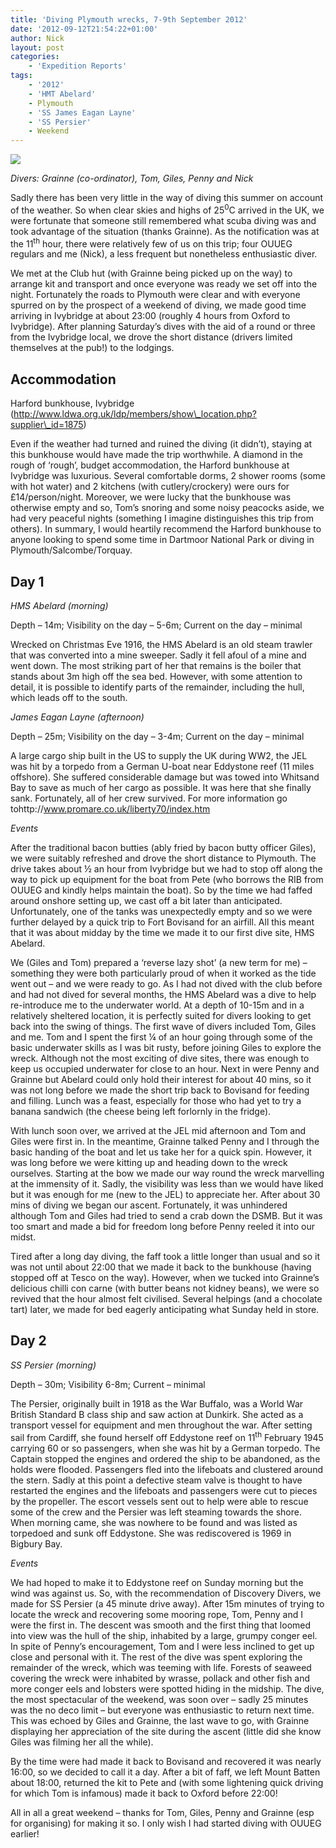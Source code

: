 ```yaml
---
title: 'Diving Plymouth wrecks, 7-9th September 2012'
date: '2012-09-12T21:54:22+01:00'
author: Nick
layout: post
categories:
    - 'Expedition Reports'
tags:
    - '2012'
    - 'HMT Abelard'
    - Plymouth
    - 'SS James Eagan Layne'
    - 'SS Persier'
    - Weekend
---
```


![](http://ouueg.com/wp-content/uploads/2012/09/Wreck_Diver_1.jpg)

*Divers: Grainne (co-ordinator), Tom, Giles, Penny and Nick*

Sadly there has been very little in the way of diving this summer on account of the weather. So when clear skies and highs of 25<sup>0</sup>C arrived in the UK, we were fortunate that someone still remembered what scuba diving was and took advantage of the situation (thanks Grainne). As the notification was at the 11<sup>th</sup> hour, there were relatively few of us on this trip; four OUUEG regulars and me (Nick), a less frequent but nonetheless enthusiastic diver.

We met at the Club hut (with Grainne being picked up on the way) to arrange kit and transport and once everyone was ready we set off into the night. Fortunately the roads to Plymouth were clear and with everyone spurred on by the prospect of a weekend of diving, we made good time arriving in Ivybridge at about 23:00 (roughly 4 hours from Oxford to Ivybridge). After planning Saturday’s dives with the aid of a round or three from the Ivybridge local, we drove the short distance (drivers limited themselves at the pub!) to the lodgings.

## Accommodation

Harford bunkhouse, Ivybridge (http://www.ldwa.org.uk/ldp/members/show\_location.php?supplier\_id=1875)

Even if the weather had turned and ruined the diving (it didn’t), staying at this bunkhouse would have made the trip worthwhile. A diamond in the rough of ‘rough’, budget accommodation, the Harford bunkhouse at Ivybridge was luxurious. Several comfortable dorms, 2 shower rooms (some with hot water) and 2 kitchens (with cutlery/crockery) were ours for £14/person/night. Moreover, we were lucky that the bunkhouse was otherwise empty and so, Tom’s snoring and some noisy peacocks aside, we had very peaceful nights (something I imagine distinguishes this trip from others). In summary, I would heartily recommend the Harford bunkhouse to anyone looking to spend some time in Dartmoor National Park or diving in Plymouth/Salcombe/Torquay.

## Day 1

*HMS Abelard (morning)*

Depth – 14m; Visibility on the day – 5-6m; Current on the day – minimal

Wrecked on Christmas Eve 1916, the HMS Abelard is an old steam trawler that was converted into a mine sweeper. Sadly it fell afoul of a mine and went down. The most striking part of her that remains is the boiler that stands about 3m high off the sea bed. However, with some attention to detail, it is possible to identify parts of the remainder, including the hull, which leads off to the south.

*James Eagan Layne (afternoon)*

Depth – 25m; Visibility on the day – 3-4m; Current on the day – minimal

A large cargo ship built in the US to supply the UK during WW2, the JEL was hit by a torpedo from a German U-boat near Eddystone reef (11 miles offshore). She suffered considerable damage but was towed into Whitsand Bay to save as much of her cargo as possible. It was here that she finally sank. Fortunately, all of her crew survived. For more information go tohttp://www.promare.co.uk/liberty70/index.htm

*Events*

After the traditional bacon butties (ably fried by bacon butty officer Giles), we were suitably refreshed and drove the short distance to Plymouth. The drive takes about ½ an hour from Ivybridge but we had to stop off along the way to pick up equipment for the boat from Pete (who borrows the RIB from OUUEG and kindly helps maintain the boat). So by the time we had faffed around onshore setting up, we cast off a bit later than anticipated. Unfortunately, one of the tanks was unexpectedly empty and so we were further delayed by a quick trip to Fort Bovisand for an airfill. All this meant that it was about midday by the time we made it to our first dive site, HMS Abelard.

We (Giles and Tom) prepared a ‘reverse lazy shot’ (a new term for me) – something they were both particularly proud of when it worked as the tide went out – and we were ready to go. As I had not dived with the club before and had not dived for several months, the HMS Abelard was a dive to help re-introduce me to the underwater world. At a depth of 10-15m and in a relatively sheltered location, it is perfectly suited for divers looking to get back into the swing of things. The first wave of divers included Tom, Giles and me. Tom and I spent the first ¼ of an hour going through some of the basic underwater skills as I was bit rusty, before joining Giles to explore the wreck. Although not the most exciting of dive sites, there was enough to keep us occupied underwater for close to an hour. Next in were Penny and Grainne but Abelard could only hold their interest for about 40 mins, so it was not long before we made the short trip back to Bovisand for feeding and filling. Lunch was a feast, especially for those who had yet to try a banana sandwich (the cheese being left forlornly in the fridge).

With lunch soon over, we arrived at the JEL mid afternoon and Tom and Giles were first in. In the meantime, Grainne talked Penny and I through the basic handing of the boat and let us take her for a quick spin. However, it was long before we were kitting up and heading down to the wreck ourselves. Starting at the bow we made our way round the wreck marvelling at the immensity of it. Sadly, the visibility was less than we would have liked but it was enough for me (new to the JEL) to appreciate her. After about 30 mins of diving we began our ascent. Fortunately, it was unhindered although Tom and Giles had tried to send a crab down the DSMB. But it was too smart and made a bid for freedom long before Penny reeled it into our midst.

Tired after a long day diving, the faff took a little longer than usual and so it was not until about 22:00 that we made it back to the bunkhouse (having stopped off at Tesco on the way). However, when we tucked into Grainne’s delicious chilli con carne (with butter beans not kidney beans), we were so revived that the hour almost felt civilised. Several helpings (and a chocolate tart) later, we made for bed eagerly anticipating what Sunday held in store.

## Day 2

*SS Persier (morning)*

Depth – 30m; Visibility 6-8m; Current – minimal

The Persier, originally built in 1918 as the War Buffalo, was a World War British Standard B class ship and saw action at Dunkirk. She acted as a transport vessel for equipment and men throughout the war. After setting sail from Cardiff, she found herself off Eddystone reef on 11<sup>th</sup> February 1945 carrying 60 or so passengers, when she was hit by a German torpedo. The Captain stopped the engines and ordered the ship to be abandoned, as the holds were flooded. Passengers fled into the lifeboats and clustered around the stern. Sadly at this point a defective steam valve is thought to have restarted the engines and the lifeboats and passengers were cut to pieces by the propeller. The escort vessels sent out to help were able to rescue some of the crew and the Persier was left steaming towards the shore. When morning came, she was nowhere to be found and was listed as torpedoed and sunk off Eddystone. She was rediscovered is 1969 in Bigbury Bay.

*Events*

We had hoped to make it to Eddystone reef on Sunday morning but the wind was against us. So, with the recommendation of Discovery Divers, we made for SS Persier (a 45 minute drive away). After 15m minutes of trying to locate the wreck and recovering some mooring rope, Tom, Penny and I were the first in. The descent was smooth and the first thing that loomed into view was the hull of the ship, inhabited by a large, grumpy conger eel. In spite of Penny’s encouragement, Tom and I were less inclined to get up close and personal with it. The rest of the dive was spent exploring the remainder of the wreck, which was teeming with life. Forests of seaweed covering the wreck were inhabited by wrasse, pollack and other fish and more conger eels and lobsters were spotted hiding in the midship. The dive, the most spectacular of the weekend, was soon over – sadly 25 minutes was the no deco limit – but everyone was enthusiastic to return next time. This was echoed by Giles and Grainne, the last wave to go, with Grainne displaying her appreciation of the site during the ascent (little did she know Giles was filming her all the while).

By the time were had made it back to Bovisand and recovered it was nearly 16:00, so we decided to call it a day. After a bit of faff, we left Mount Batten about 18:00, returned the kit to Pete and (with some lightening quick driving for which Tom is infamous) made it back to Oxford before 22:00!

All in all a great weekend – thanks for Tom, Giles, Penny and Grainne (esp for organising) for making it so. I only wish I had started diving with OUUEG earlier!
